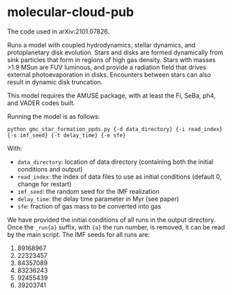 # molecular-cloud-pub
The code used in arXiv:2101.07826.

Runs a model with coupled hydrodynamics, stellar dynamics, and protoplanetary disk evolution. Stars and disks are formed dynamically from sink particles that form in regions of high gas density. Stars with masses >1.9 MSun are FUV luminous, and provide a radiation field that drives external photoevaporation in disks. Encounters between stars can also result in dynamic disk truncation.

This model requires the AMUSE package, with at least the Fi, SeBa, ph4, and VADER codes built.

Running the model is as follows:

```
python gmc_star_formation_ppds.py {-d data_directory} {-i read_index} {-s imf_seed} {-t delay_time} {-e sfe}
```

With:
- `data_directory`: location of data directory (containing both the initial conditions and output)
- `read_index`: the index of data files to use as initial conditions (default 0, change for restart)
- `imf_seed`: the random seed for the IMF realization
- `delay_time`: the delay time parameter in Myr (see paper)
- `sfe`: fraction of gas mass to be converted into gas

We have provided the initial conditions of all runs in the output directory. Once the `_run{a}` suffix, with `{a}` the run number, is removed, it can be read by the main script. The IMF seeds for all runs are:

1. 89168967
2. 22323457
3. 84357089
4. 83236243
5. 92455439
6. 39203741

